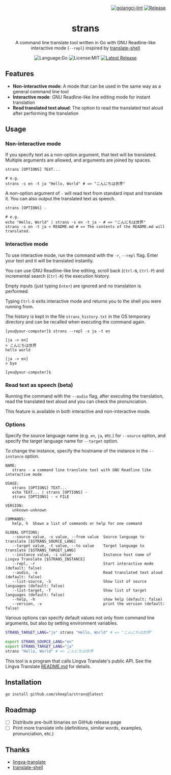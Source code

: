 <div align="right">

[![golangci-lint](https://github.com/sheepla/strans/actions/workflows/ci.yml/badge.svg)](https://github.com/sheepla/strans/actions/workflows/ci.yml)
[![Release](https://github.com/sheepla/strans/actions/workflows/release.yml/badge.svg)](https://github.com/sheepla/strans/actions/workflows/release.yml)

</div>

<div align="center">

# strans

</div>


<div align="center">

A command line translate tool written in Go with GNU Readline-like interactive mode (`--repl`) inspired by [translate-shell](https://github.com/soimort/translate-shell)


![Language:Go](https://img.shields.io/static/v1?label=Language&message=Go&color=blue&style=flat-square)
![License:MIT](https://img.shields.io/static/v1?label=License&message=MIT&color=blue&style=flat-square)
[![Latest Release](https://img.shields.io/github/v/release/sheepla/strans?style=flat-square)](https://github.com/sheepla/strans/releases/latest)

</div>

## Features

- **Non-interactive mode**: A mode that can be used in the same way as a general command line tool
- **Interactive mode**: GNU Readline-like line editing mode for instant translation
- **Read translated text aloud**: The option to read the translated text aloud after performing the translation

## Usage

### Non-interactive mode

If you specify text as a non-option argument, that text will be translated. Multiple arguments are allowed, and arguments are joined by spaces.

```
strans [OPTIONS] TEXT...

# e.g.
strans -s en -t ja "Hello, World" # => "こんにちは世界"
```

A non-option argument of `-` will read text from standard input and translate it.
You can also output the translated text as speech.

```
strans [OPTIONS] -

# e.g.
echo "Hello, World" | strans -s en -t ja - # => "こんにちは世界"
strans -s en -t ja < README.md # => The contents of the README.md will translated.
```

### Interactive mode

To use interactive mode, run the command with the `-r`, `--repl` flag. 
Enter your text and it will be translated instantly.

You can use GNU Readline-like line editing, scroll back (`Ctrl-N`, `Ctrl-P`) and incremental search (`Ctrl-R`) the execution history.

Empty inputs (just typing `Enter`) are ignored and no translation is performed.

Typing `Ctrl-D` exits interactive mode and returns you to the shell you were running from.

The history is kept in the file `strans_history.txt` in the OS temporary directory 
and can be recalled when executing the command again.

```
[you@your-computer]$ strans --repl -s ja -t en

[ja -> en]
> こんにちは世界
hello world

[ja -> en]
> bye

[you@your-computer]$ 
```

### Read text as speech (beta)

Running the command with the `--audio` flag, after executing the translation, read the translated text aloud and you can check the pronunciation.

This feature is available in both interactive and non-interactive mode.

### Options

Specify the source language name (e.g. `en`, `ja`, etc.) for `--source` option, and specify the target language name for `--target` option.

To change the instance, specify the hostname of the instance in the `--instance` option.

```
NAME:
   strans - a command line translate tool with GNU Readline like interactive mode

USAGE:
   strans [OPTIONS] TEXT...
   echo TEXT... | strans [OPTIONS] -
   strans [OPTIONS] - < FILE

VERSION:
   unknown-unknown

COMMANDS:
   help, h  Shows a list of commands or help for one command

GLOBAL OPTIONS:
   --source value, -s value, --from value  Source language to translate [$STRANS_SOURCE_LANG]
   --target value, -t value, --to value    Target language to translate [$STRANS_TARGET_LANG]
   --instance value, -i value              Instance host name of Lingva Translate [$STRANS_INSTANCE]
   --repl, -r                              Start interactive mode (default: false)
   --audio, -a                             Read translated text aloud (default: false)
   --list-source, -S                       Show list of source languages (default: false)
   --list-target, -T                       Show list of target languages (default: false)
   --help, -h                              show help (default: false)
   --version, -v                           print the version (default: false)
```

Various options can specify default values not only from command line arguments, 
but also by setting environment variables.

```sh
STRANS_TARGET_LANG="ja" strans "Hello, World" # => "こんにちは世界"

export STRANS_SOURCE_LANG="en"
export STRANS_TARGET_LANG="ja"
strans "Hello, World" # => こんにちは世界
```

This tool is a program that calls Lingva Translate's public API. 
See the Lingva Translate [README.md](https://github.com/thedaviddelta/lingva-translate/blob/main/README.md) for details.

## Installation

```sh
go install github.com/sheepla/strans@latest
```

## Roadmap

- [ ] Distribute pre-built binaries on GitHub release page
- [ ] Print more translate info (definitions, similar words, examples, pronunciation, etc.)

## Thanks

- [lingva-translate](https://github.com/thedaviddelta/lingva-translate)
- [translate-shell](https://github.com/soimort/translate-shell)


